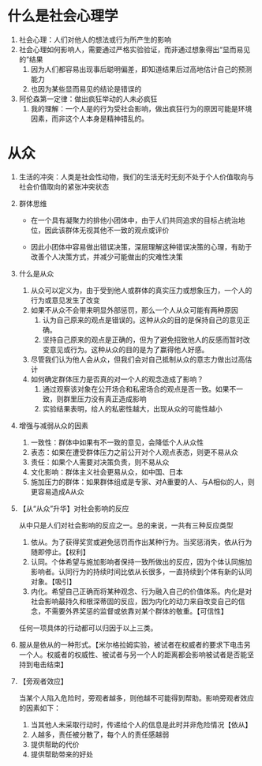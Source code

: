 # 什么是社会心理学

1. 社会心理：人们对他人的想法或行为所产生的影响
2. 社会心理如何影响人，需要通过严格实验验证，而非通过想象得出“显而易见的”结果
   1. 因为人们都容易出现事后聪明偏差，即知道结果后过高地估计自己的预测能力
   2. 也因为某些显而易见的结论是错误的
3. 阿伦森第一定律：做出疯狂举动的人未必疯狂
   1. 我的理解：一个人是的行为受社会影响，做出疯狂行为的原因可能是环境因素，而非这个人本身是精神错乱的。

# 从众

1. 生活的冲突：人类是社会性动物，我们的生活无时无刻不处于个人价值取向与社会价值取向的紧张冲突状态

2. 群体思维

   - 在一个具有凝聚力的排他小团体中，由于人们共同追求的目标占统治地位，因此该群体无视其他不一致的观点或评价

   - 因此小团体中容易做出错误决策，深层理解这种错误决策的心理，有助于改善个人决策方式，并减少可能做出的灾难性决策

3. 什么是从众

   1. 从众可以定义为，由于受到他人或群体的真实压力或想象压力，一个人的行为或意见发生了改变
   2. 如果不从众不会带来明显外部惩罚，那么一个人从众可能有两种原因
      1. 认为自己原来的观点是错误的。这种从众的目的是保持自己的意见正确。
      2. 坚持自己原来的观点是正确的，但为了避免招致他人的反感而暂时改变意见或行为。这种从众的目的是为了赢得他人好感。
   3. 尽管我们认为他人会从众，但我们会对自己抵制从众的意志力做出过高估计
   4. 如何确定群体压力是否真的对一个人的观念造成了影响？
      1. 通过观察该对象在公开场合和私密场合的观点是否一致。如果不一致，则群里压力没有真正造成影响
      2. 实验结果表明，给人的私密性越大，出现从众的可能性越小

4. 增强与减弱从众的因素

   1. 一致性：群体中如果有不一致的意见，会降低个人从众性
   2. 表态：如果在遭受群体压力之前公开对个人观点表态，则更不易从众
   3. 责任：如果个人需要对决策负责，则不易从众
   4. 文化影响：群体主义社会更易从众，如中国、日本
   5. 施加压力的群体：如果群体组成是专家、对A重要的人、与A相似的人，则更容易造成A从众

5. 【从“从众”升华】对社会影响的反应

   从中只是人们对社会影响的反应之一。总的来说，一共有三种反应类型

   1. 依从。为了获得奖赏或避免惩罚而作出某种行为。当奖惩消失，依从行为随即停止。【权利】
   2. 认同。个体希望与施加影响者保持一致所做出的反应，因为个体认同施加影响者。认同行为的持续时间比依从长很多，一直持续到个体有新的认同对象。【吸引】
   3. 内化。希望自己正确而将某种观念、行为融入自己的价值体系。内化是对社会影响最持久和根深蒂固的反应，因为内化的动力来自改变自己的信念，不需要外界奖惩的监督或依靠对某个群体的敬重。【可信性】

   任何一项具体的行动都可以归因于以上三类。

6. 服从是依从的一种形式。【米尔格拉姆实验，被试者在权威者的要求下电击另一个人。权威者的权威性、被试者与另一个人的距离都会影响被试者是否能坚持到电击结束】

7. 【旁观者效应】

   当某个人陷入危险时，旁观者越多，则他越不可能得到帮助。影响旁观者效应的因素如下：

   1. 当其他人未采取行动时，传递给个人的信息是此时并非危险情况【依从】
   2. 人越多，责任被分散了，每个人的责任感越弱
   3. 提供帮助的代价
   4. 提供帮助带来的好处

